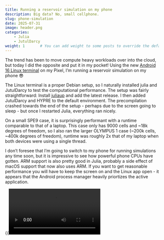 ```yaml
---
title: Running a reservoir simulation on my phone
description: Big data? No, small cellphone.
slug: phone-simulation
date: 2025-07-31
image: header.png
categories:
    - Julia
    - JutulDarcy
weight: 1       # You can add weight to some posts to override the default sorting (date descending)
---
```


The trend has been to move compute heavy workloads over into the cloud, but today I did the opposite and put it in my pocket! Using the new [Android 16 Linux terminal](https://www.androidpolice.com/android-15-linux-terminal-app/) on my Pixel, I’m running a reservoir simulation on my phone 😎

The Linux terminal is a proper Debian setup, so I naturally installed julia and JutulDarcy to test the computational performance. The setup was fairly straightforward: Install [juliaup](https://github.com/JuliaLang/juliaup) and add the latest release. I then added JutulDarcy and HYPRE to the default environment. The precompilation crashed towards the end of the setup - perhaps due to the screen going to sleep - but once I restarted Julia, everything ran nicely.

On a small SPE9 case, it is surprisingly performant with a runtime comparable to that of a laptop. This case only has 9000 cells and ~18k degrees of freedom, so I also ran the larger OLYMPUS 1 case (~200k cells, ~400k degrees of freedom), runtime was roughly 2x that of my laptop when both devices were using a single thread.

I don’t foresee that I’m going to switch to my phone for running simulations any time soon, but it is impressive to see how powerful phone CPUs have gotten. ARM support is also pretty good in Julia, probably a side effect of macOS support that now also uses ARM. If you want to get reasonable performance you will have to keep the screen on and the Linux app open - it appears that the Android process manager heavily priortizes the active application.

{{<video library="1" src="pixel-run.mp4" controls="yes">}}

